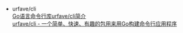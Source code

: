




* urfave/cli    
    [Go语言命令行库urfave/cli简介](https://blog.csdn.net/turkeycock/article/details/80359654)   
    [urfave/cli - 一个简单、快速、有趣的包用来用Go构建命令行应用程序](https://www.ctolib.com/urfavecli.html)